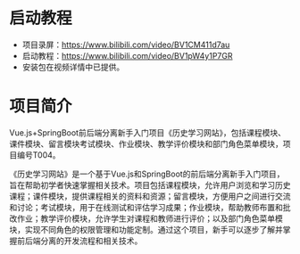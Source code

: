 # 启动教程

- 项目录屏：https://www.bilibili.com/video/BV1CM411d7au
- 启动教程：https://www.bilibili.com/video/BV1pW4y1P7GR
- 安装包在视频详情中已提供。


# 项目简介
Vue.js+SpringBoot前后端分离新手入门项目《历史学习网站》，包括课程模块、课件模块、留言模块考试模块、作业模块、教学评价模块和部门角色菜单模块，项目编号T004。

《历史学习网站》是一个基于Vue.js和SpringBoot的前后端分离新手入门项目，旨在帮助初学者快速掌握相关技术。项目包括课程模块，允许用户浏览和学习历史课程；课件模块，提供课程相关的资料和资源；留言模块，方便用户之间进行交流和讨论；考试模块，用于在线测试和评估学习成果；作业模块，帮助教师布置和批改作业；教学评价模块，允许学生对课程和教师进行评价；以及部门角色菜单模块，实现不同角色的权限管理和功能定制。通过这个项目，新手可以逐步了解并掌握前后端分离的开发流程和相关技术。

